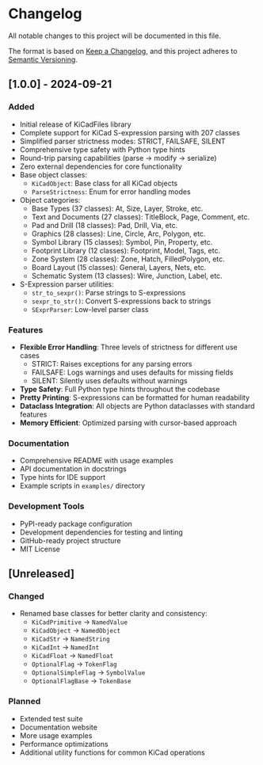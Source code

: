 # Changelog

All notable changes to this project will be documented in this file.

The format is based on [Keep a Changelog](https://keepachangelog.com/en/1.0.0/),
and this project adheres to [Semantic Versioning](https://semver.org/spec/v2.0.0.html).

## [1.0.0] - 2024-09-21

### Added

- Initial release of KiCadFiles library
- Complete support for KiCad S-expression parsing with 207 classes
- Simplified parser strictness modes: STRICT, FAILSAFE, SILENT
- Comprehensive type safety with Python type hints
- Round-trip parsing capabilities (parse → modify → serialize)
- Zero external dependencies for core functionality
- Base object classes:
  - `KiCadObject`: Base class for all KiCad objects
  - `ParseStrictness`: Enum for error handling modes
- Object categories:
  - Base Types (37 classes): At, Size, Layer, Stroke, etc.
  - Text and Documents (27 classes): TitleBlock, Page, Comment, etc.
  - Pad and Drill (18 classes): Pad, Drill, Via, etc.
  - Graphics (28 classes): Line, Circle, Arc, Polygon, etc.
  - Symbol Library (15 classes): Symbol, Pin, Property, etc.
  - Footprint Library (12 classes): Footprint, Model, Tags, etc.
  - Zone System (28 classes): Zone, Hatch, FilledPolygon, etc.
  - Board Layout (15 classes): General, Layers, Nets, etc.
  - Schematic System (13 classes): Wire, Junction, Label, etc.
- S-Expression parser utilities:
  - `str_to_sexpr()`: Parse strings to S-expressions
  - `sexpr_to_str()`: Convert S-expressions back to strings
  - `SExprParser`: Low-level parser class

### Features

- **Flexible Error Handling**: Three levels of strictness for different use cases
  - STRICT: Raises exceptions for any parsing errors
  - FAILSAFE: Logs warnings and uses defaults for missing fields
  - SILENT: Silently uses defaults without warnings
- **Type Safety**: Full Python type hints throughout the codebase
- **Pretty Printing**: S-expressions can be formatted for human readability
- **Dataclass Integration**: All objects are Python dataclasses with standard features
- **Memory Efficient**: Optimized parsing with cursor-based approach

### Documentation

- Comprehensive README with usage examples
- API documentation in docstrings
- Type hints for IDE support
- Example scripts in `examples/` directory

### Development Tools

- PyPI-ready package configuration
- Development dependencies for testing and linting
- GitHub-ready project structure
- MIT License

## [Unreleased]

### Changed

- Renamed base classes for better clarity and consistency:
  - `KiCadPrimitive` → `NamedValue`
  - `KiCadObject` → `NamedObject`
  - `KiCadStr` → `NamedString`
  - `KiCadInt` → `NamedInt`
  - `KiCadFloat` → `NamedFloat`
  - `OptionalFlag` → `TokenFlag`
  - `OptionalSimpleFlag` → `SymbolValue`
  - `OptionalFlagBase` → `TokenBase`

### Planned

- Extended test suite
- Documentation website
- More usage examples
- Performance optimizations
- Additional utility functions for common KiCad operations